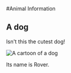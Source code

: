 #Animal Information

## A dog

Isn't this the cutest dog!

![A cartoon of a dog](../dog.png)

Its name is Rover.

